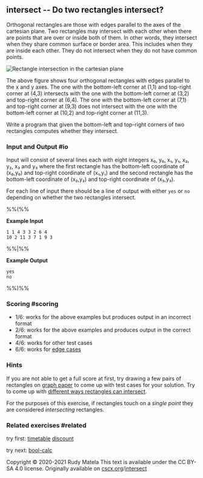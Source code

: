 intersect -- Do two rectangles intersect?
-----------------------------------------

Orthogonal rectangles are those
with edges parallel to the axes of the cartesian plane.
Two rectangles may intersect with each other
when there are points that are over or inside both of them.
In other words,
they intersect when they share common surface or border area.
This includes when they are inside each other.
They do not intersect when they do not have common points.

![Rectangle intersection in the cartesian plane](intersect.svg)

The above figure shows four orthogonal rectangles
with edges parallel to the x and y axes.
The one                         with the bottom-left corner at  (1,1) and top-right corner at  (4,3)
intersects         with the one with the bottom-left corner at  (3,2) and top-right corner at  (6,4).
The one                         with the bottom-left corner at  (7,1) and top-right corner at  (9,3)
does not intersect with the one with the bottom-left corner at (10,2) and top-right corner at (11,3).

Write a program that
given the bottom-left and top-right corners of two rectangles
computes whether they intersect.

### Input and Output  #io

Input will consist of several lines
each with eight integers x₀, y₀, x₁, y₁, x₂, y₂, x₃ and y₃
where
the first rectangle has
the bottom-left coordinate of (x₀,y₀)
and top-right   coordinate of (x₁,y₁)
and
the second rectangle has
the bottom-left coordinate of (x₂,y₂)
and top-right   coordinate of (x₃,y₃).

For each line of input
there should be a line of output with either `yes` or `no`
depending on whether the two rectangles intersect.

%%(%%

__Example Input__

	1 1 4 3 3 2 6 4
	10 2 11 3 7 1 9 3

%%|%%

__Example Output__

	yes
	no

%%)%%

### Scoring  #scoring

* 1/6: works for the above examples but produces output in an incorrect format
* 2/6: works for the above examples and produces output in the correct format
* 4/6: works for other test cases
* 6/6: works for [edge cases](https://cscx.org/faq#edge-cases)


### Hints

If you are not able to get a full score at first,
try drawing a few pairs of rectangles on [graph paper](https://cscx.org/graph-paper.pdf)
to come up with test cases for your solution.
Try to come up with [different ways rectangles can intersect](/intersect-examples.svg).

For the purposes of this exercise,
if rectangles touch on a _single point_ they are considered _intersecting_ rectangles.

### Related exercises  #related

try first: [timetable](/timetable) [discount](/discount)

try next: [bool-calc](/bool-calc)


Copyright © 2020-2021  Rudy Matela
This text is available under the CC BY-SA 4.0 license.
Originally available on [cscx.org](https://cscx.org)/[intersect](https://cscx.org/intersect)
